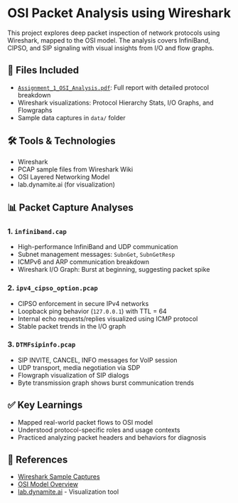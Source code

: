 # OSI Packet Analysis using Wireshark

This project explores deep packet inspection of network protocols using Wireshark, mapped to the OSI model. The analysis covers InfiniBand, CIPSO, and SIP signaling with visual insights from I/O and flow graphs.

## 📁 Files Included
- [`Assignment_1_OSI_Analysis.pdf`](report/Assignment_1_OSI_Analysis.pdf): Full report with detailed protocol breakdown
- Wireshark visualizations: Protocol Hierarchy Stats, I/O Graphs, and Flowgraphs
- Sample data captures in `data/` folder

## 🛠️ Tools & Technologies
- Wireshark
- PCAP sample files from Wireshark Wiki
- OSI Layered Networking Model
- lab.dynamite.ai (for visualization)

## 📊 Packet Capture Analyses

### 1. `infiniband.cap`
- High-performance InfiniBand and UDP communication
- Subnet management messages: `SubnGet`, `SubnGetResp`
- ICMPv6 and ARP communication breakdown
- Wireshark I/O Graph: Burst at beginning, suggesting packet spike

### 2. `ipv4_cipso_option.pcap`
- CIPSO enforcement in secure IPv4 networks
- Loopback ping behavior (`127.0.0.1`) with TTL = 64
- Internal echo requests/replies visualized using ICMP protocol
- Stable packet trends in the I/O graph

### 3. `DTMFsipinfo.pcap`
- SIP INVITE, CANCEL, INFO messages for VoIP session
- UDP transport, media negotiation via SDP
- Flowgraph visualization of SIP dialogs
- Byte transmission graph shows burst communication trends

## ✅ Key Learnings
- Mapped real-world packet flows to OSI model
- Understood protocol-specific roles and usage contexts
- Practiced analyzing packet headers and behaviors for diagnosis

## 📎 References
- [Wireshark Sample Captures](https://wiki.wireshark.org/SampleCaptures)
- [OSI Model Overview](https://en.wikipedia.org/wiki/OSI_model)
- [lab.dynamite.ai](https://lab.dynamite.ai/) - Visualization tool


